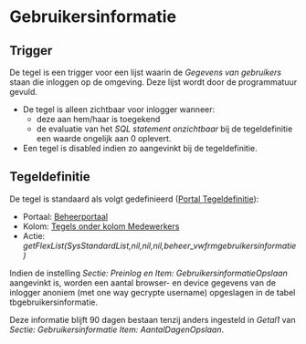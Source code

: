 # Gebruikersinformatie

## Trigger

De tegel is een trigger voor een lijst waarin de _Gegevens van gebruikers_ staan die inloggen op de omgeving. Deze lijst wordt door de programmatuur gevuld.

- De tegel is alleen zichtbaar voor inlogger wanneer:
  - deze aan hem/haar is toegekend
  - de evaluatie van het _SQL statement onzichtbaar_ bij de tegeldefinitie een waarde ongelijk aan 0 oplevert.
- Een tegel is disabled indien zo aangevinkt bij de tegeldefinitie.

## Tegeldefinitie

De tegel is standaard als volgt gedefinieerd ([Portal Tegeldefinitie](/instellen_inrichten/portaldefinitie/portal_tegel.md)):

- Portaal: [Beheerportaal](/probleemoplossing/portalen_en_moduleschermen/beheerportaal/README.md)
- Kolom: [Tegels onder kolom Medewerkers](/probleemoplossing/portalen_en_moduleschermen/beheerportaal/tegels_onder_kolom_medewerkers/README.md)
- Actie: _getFlexList(SysStandardList,nil,nil,nil,beheer_vwfrmgebruikersinformatie)_

Indien de instelling _Sectie: Preinlog en Item: GebruikersinformatieOpslaan_ aangevinkt is, worden een aantal browser- en device gegevens van de inlogger anoniem (met one way gecrypte username) opgeslagen in de tabel tbgebruikersinformatie.

Deze informatie blijft 90 dagen bestaan tenzij anders ingesteld in _Getal1_ van _Sectie: Gebruikersinformatie Item: AantalDagenOpslaan_.
